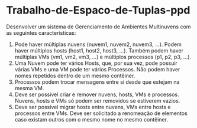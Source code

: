 # Trabalho-de-Espaco-de-Tuplas-ppd

Desenvolver um sistema de Gerenciamento de Ambientes Multinuvens
com as seguintes características:
1. Pode haver múltiplas nuvens (nuvem1, nuvem2, nuvem3, …).
Podem haver múltiplos hosts (host1, host2, host3, …). Também
podem haver múltiplas VMs (vm1, vm2, vm3, …) e múltiplos
processos (p1, p2, p3, …).
2. Uma Nuvem pode ter vários Hosts, que, por sua vez, pode possuir
várias VMs e uma VM pode ter vários Processos. Não podem haver
nomes repetidos dentro de um mesmo contêiner.
3. Processos podem trocar mensagens entre si desde que estejam na
mesma VM.
4. Deve ser possível criar e remover nuvens, hosts, VMs e processos.
Nuvens, hosts e VMs só podem ser removidos se estiverem vazios.
5. Deve ser possível migrar hosts entre nuvens, VMs entre hosts e
processos entre VMs. Deve ser solicitado a renomeação de
elementos caso existam outros com o mesmo nome no mesmo
contêiner.

